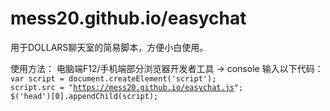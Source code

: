 # mess20.github.io/easychat

用于DOLLARS聊天室的简易脚本，方便小白使用。

使用方法：
电脑端F12/手机端部分浏览器开发者工具 → console 输入以下代码：
<code>
var script = document.createElement('script');
script.src = "https://mess20.github.io/easychat.js";
$('head')[0].appendChild(script);
</code>
